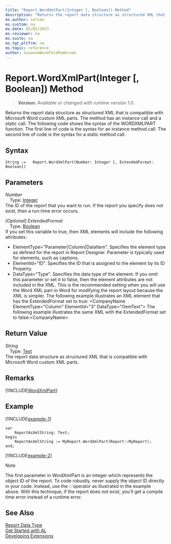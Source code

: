 ```yaml
---
title: "Report.WordXmlPart(Integer [, Boolean]) Method"
description: "Returns the report data structure as structured XML that is compatible with Microsoft Word custom XML parts."
ms.author: solsen
ms.custom: na
ms.date: 03/02/2023
ms.reviewer: na
ms.suite: na
ms.tgt_pltfrm: na
ms.topic: reference
author: SusanneWindfeldPedersen
---
```

[//]: # (START>DO_NOT_EDIT)
[//]: # (IMPORTANT:Do not edit any of the content between here and the END>DO_NOT_EDIT.)
[//]: # (Any modifications should be made in the .xml files in the ModernDev repo.)
# Report.WordXmlPart(Integer [, Boolean]) Method
> **Version**: _Available or changed with runtime version 1.0._

Returns the report data structure as structured XML that is compatible with Microsoft Word custom XML parts. The method has an instance call and a static call. The following code shows the syntax of the WORDXMLPART function. The first line of code is the syntax for an instance method call. The second line of code is the syntax for a static method call.


## Syntax
```AL
String :=   Report.WordXmlPart(Number: Integer [, ExtendedFormat: Boolean])
```
## Parameters
*Number*  
&emsp;Type: [Integer](../integer/integer-data-type.md)  
The ID of the report that you want to run. If the report you specify does not exist, then a run-time error occurs.  

*[Optional] ExtendedFormat*  
&emsp;Type: [Boolean](../boolean/boolean-data-type.md)  
If you set this variable to true, then XML elements will include the following attributes:
-   ElementType="Parameter|Column|DataItem". Specifies the element type as defined for the report in Report Designer. Parameter is typically used for elements, such as captions.
-   ElementId="ID". Specifies the ID that is assigned to the element by its ID Property.
-   DataType="Type". Specifies the data type of the element.
If you omit this parameter or set it to false, then the element attributes are not included in the XML. This is the recommended setting when you will use the Word XML part in Word for modifying the report layout because the XML is simpler.
The following example illustrates an XML element that has the ExtendedFormat set to true: \<CompanyName ElementType="Column" ElementId="3" DataType="OemText"\>
The following example illustrates the same XML with the ExtendedFormat set to false:\<CompanyName\>  


## Return Value
*String*  
&emsp;Type: [Text](../text/text-data-type.md)  
The report data structure as structured XML that is compatible with Microsoft Word custom XML parts.


[//]: # (IMPORTANT: END>DO_NOT_EDIT)

## Remarks  
[!INCLUDE[WordXmlPart](../../includes/include-wordxmlpart-info.md)]

## Example  
[!INCLUDE[example-1](../../includes/include-wordxmlpart-example-1.md)]

```AL
var
    ReportAsXmlString: Text;
begin
    ReportAsXmlString := MyReport.WordXmlPart(Report::MyReport);  
end;
```  

[!INCLUDE[example-2](../../includes/include-wordxmlpart-example-2.md)]


> [!NOTE]  
> The first parameter in WordXmlPart is an integer which represents the object ID of the report. To code robustly, never supply the object ID directly in your code. Instead, use the :: operator as illustrated in the example above. With this technique, if the report does not exist, you'll get a compile time error instead of a runtime error. 


## See Also
[Report Data Type](report-data-type.md)  
[Get Started with AL](../../devenv-get-started.md)  
[Developing Extensions](../../devenv-dev-overview.md)